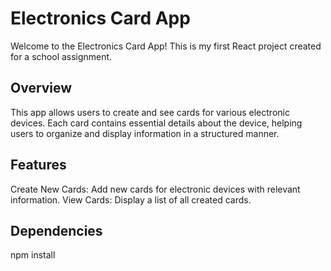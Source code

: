# Electronics Card App

Welcome to the Electronics Card App! This is my first React project created for a school assignment.

## Overview

This app allows users to create and see cards for various electronic devices. Each card contains essential details about the device, helping users to organize and display information in a structured manner.

## Features

Create New Cards: Add new cards for electronic devices with relevant information.
View Cards: Display a list of all created cards.

## Dependencies

npm install
